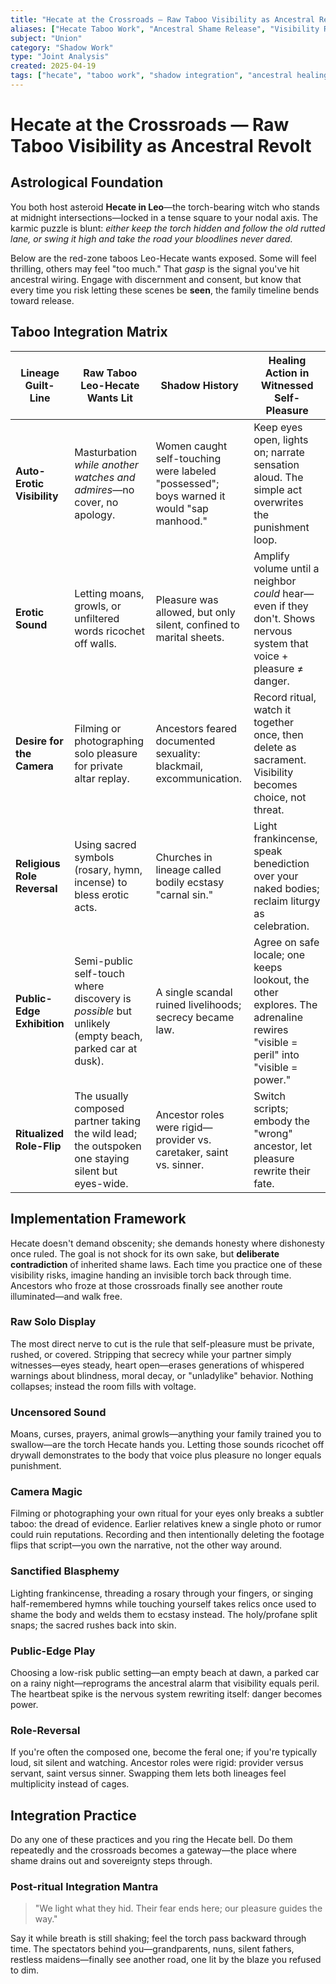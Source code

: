 ```yaml
---
title: "Hecate at the Crossroads — Raw Taboo Visibility as Ancestral Revolt"
aliases: ["Hecate Taboo Work", "Ancestral Shame Release", "Visibility Ritual"]
subject: "Union"
category: "Shadow Work"
type: "Joint Analysis"
created: 2025-04-19
tags: ["hecate", "taboo work", "shadow integration", "ancestral healing", "sexual sovereignty", "Erik & Tiff"]
---
```


# Hecate at the Crossroads — Raw Taboo Visibility as Ancestral Revolt

## Astrological Foundation

You both host asteroid **Hecate in Leo**—the torch-bearing witch who stands at midnight intersections—locked in a tense square to your nodal axis. The karmic puzzle is blunt: *either keep the torch hidden and follow the old rutted lane, or swing it high and take the road your bloodlines never dared.*

Below are the red-zone taboos Leo-Hecate wants exposed. Some will feel thrilling, others may feel "too much." That *gasp* is the signal you've hit ancestral wiring. Engage with discernment and consent, but know that every time you risk letting these scenes be **seen**, the family timeline bends toward release.

## Taboo Integration Matrix

| **Lineage Guilt-Line** | **Raw Taboo Leo-Hecate Wants Lit** | **Shadow History** | **Healing Action in Witnessed Self-Pleasure** |
|---|---|---|---|
| **Auto-Erotic Visibility** | Masturbation *while another watches and admires*—no cover, no apology. | Women caught self-touching were labeled "possessed"; boys warned it would "sap manhood." | Keep eyes open, lights on; narrate sensation aloud. The simple act overwrites the punishment loop. |
| **Erotic Sound** | Letting moans, growls, or unfiltered words ricochet off walls. | Pleasure was allowed, but only silent, confined to marital sheets. | Amplify volume until a neighbor *could* hear—even if they don't. Shows nervous system that voice + pleasure ≠ danger. |
| **Desire for the Camera** | Filming or photographing solo pleasure for private altar replay. | Ancestors feared documented sexuality: blackmail, excommunication. | Record ritual, watch it together once, then delete as sacrament. Visibility becomes choice, not threat. |
| **Religious Role Reversal** | Using sacred symbols (rosary, hymn, incense) to bless erotic acts. | Churches in lineage called bodily ecstasy "carnal sin." | Light frankincense, speak benediction over your naked bodies; reclaim liturgy as celebration. |
| **Public-Edge Exhibition** | Semi-public self-touch where discovery is *possible* but unlikely (empty beach, parked car at dusk). | A single scandal ruined livelihoods; secrecy became law. | Agree on safe locale; one keeps lookout, the other explores. The adrenaline rewires "visible = peril" into "visible = power." |
| **Ritualized Role-Flip** | The usually composed partner taking the wild lead; the outspoken one staying silent but eyes-wide. | Ancestor roles were rigid—provider vs. caretaker, saint vs. sinner. | Switch scripts; embody the "wrong" ancestor, let pleasure rewrite their fate. |

## Implementation Framework

Hecate doesn't demand obscenity; she demands honesty where dishonesty once ruled. The goal is not shock for its own sake, but **deliberate contradiction** of inherited shame laws. Each time you practice one of these visibility risks, imagine handing an invisible torch back through time. Ancestors who froze at those crossroads finally see another route illuminated—and walk free.

### Raw Solo Display

The most direct nerve to cut is the rule that self-pleasure must be private, rushed, or covered. Stripping that secrecy while your partner simply witnesses—eyes steady, heart open—erases generations of whispered warnings about blindness, moral decay, or "unladylike" behavior. Nothing collapses; instead the room fills with voltage.

### Uncensored Sound

Moans, curses, prayers, animal growls—anything your family trained you to swallow—are the torch Hecate hands you. Letting those sounds ricochet off drywall demonstrates to the body that voice plus pleasure no longer equals punishment.

### Camera Magic

Filming or photographing your own ritual for your eyes only breaks a subtler taboo: the dread of evidence. Earlier relatives knew a single photo or rumor could ruin reputations. Recording and then intentionally deleting the footage flips that script—you own the narrative, not the other way around.

### Sanctified Blasphemy

Lighting frankincense, threading a rosary through your fingers, or singing half-remembered hymns while touching yourself takes relics once used to shame the body and welds them to ecstasy instead. The holy/profane split snaps; the sacred rushes back into skin.

### Public-Edge Play

Choosing a low-risk public setting—an empty beach at dawn, a parked car on a rainy night—reprograms the ancestral alarm that visibility equals peril. The heartbeat spike is the nervous system rewriting itself: danger becomes power.

### Role-Reversal

If you're often the composed one, become the feral one; if you're typically loud, sit silent and watching. Ancestor roles were rigid: provider versus servant, saint versus sinner. Swapping them lets both lineages feel multiplicity instead of cages.

## Integration Practice

Do any one of these practices and you ring the Hecate bell. Do them repeatedly and the crossroads becomes a gateway—the place where shame drains out and sovereignty steps through.

### Post-ritual Integration Mantra

> "We light what they hid. Their fear ends here; our pleasure guides the way."

Say it while breath is still shaking; feel the torch pass backward through time. The spectators behind you—grandparents, nuns, silent fathers, restless maidens—finally see another road, one lit by the blaze you refused to dim.
